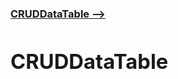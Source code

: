 [**<h3>CRUDDataTable --><h3>**](https://maximmorkovnik.github.io/CRUDDataTable/index.js)
  
<h1>CRUDDataTable</h1>

